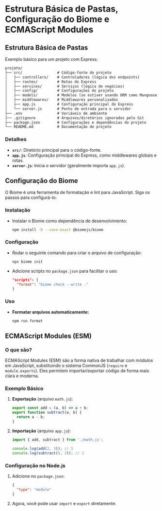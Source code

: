 # Estrutura Básica de Pastas, Configuração do Biome e ECMAScript Modules

## Estrutura Básica de Pastas

Exemplo básico para um projeto com Express:

```txt
projeto/
├── src/                # Código-fonte do projeto
│   ├── controllers/    # Controladores (lógica dos endpoints)
│   ├── routes/         # Rotas do Express
│   ├── services/       # Serviços (lógica de negócios)
│   ├── config/         # Configurações do projeto
│   ├── models/         # Modelos (se estiver usando ORM como Mongoose ou Sequelize)
│   ├── middlewares/    # Middlewares personalizados
│   ├── app.js          # Configuração principal do Express
│   └── server.js       # Ponto de entrada para o servidor
├── .env                # Variáveis de ambiente
├── .gitignore          # Arquivos/diretórios ignorados pelo Git
├── package.json        # Configurações e dependências do projeto
└── README.md           # Documentação do projeto
```

### Detalhes

- **`src/`**: Diretório principal para o código-fonte.
- **`app.js`**: Configuração principal do Express, como middlewares globais e rotas.
- **`server.js`**: Inicia o servidor (geralmente importa `app.js`).

## Configuração do Biome

O Biome é uma ferramenta de formatação e lint para JavaScript. Siga os passos para configurá-lo:

### Instalação

- Instalar o Biome como dependência de desenvolvimento:

   ```bash
   npm install -D --save-exact @biomejs/biome
   ```

### Configuração

- Rodar o seguinte comando para criar o arquivo de configuração:

  ```bash
  npx biome init
  ```

- Adicione scripts no `package.json` para facilitar o uso:

   ```json
   "scripts": {
     "format": "biome check --write ."
   }
   ```

### Uso

- **Formatar arquivos automaticamente:**

  ```bash
  npm run format
  ```

## ECMAScript Modules (ESM)

### O que são?

ECMAScript Modules (ESM) são a forma nativa de trabalhar com módulos em JavaScript, substituindo o sistema CommonJS (`require` e `module.exports`). Eles permitem importar/exportar código de forma mais clara e moderna.

### Exemplo Básico

1. **Exportação** (arquivo `math.js`):

   ```javascript
   export const add = (a, b) => a + b;
   export function subtract(a, b) {
     return a - b;
   }
   ```

2. **Importação** (arquivo `app.js`):

   ```javascript
   import { add, subtract } from './math.js';

   console.log(add(2, 3)); // 5
   console.log(subtract(5, 3)); // 2
   ```

### Configuração no Node.js

1. Adicione no `package.json`:

   ```json
   {
     "type": "module"
   }
   ```

2. Agora, você pode usar `import` e `export` diretamente.
